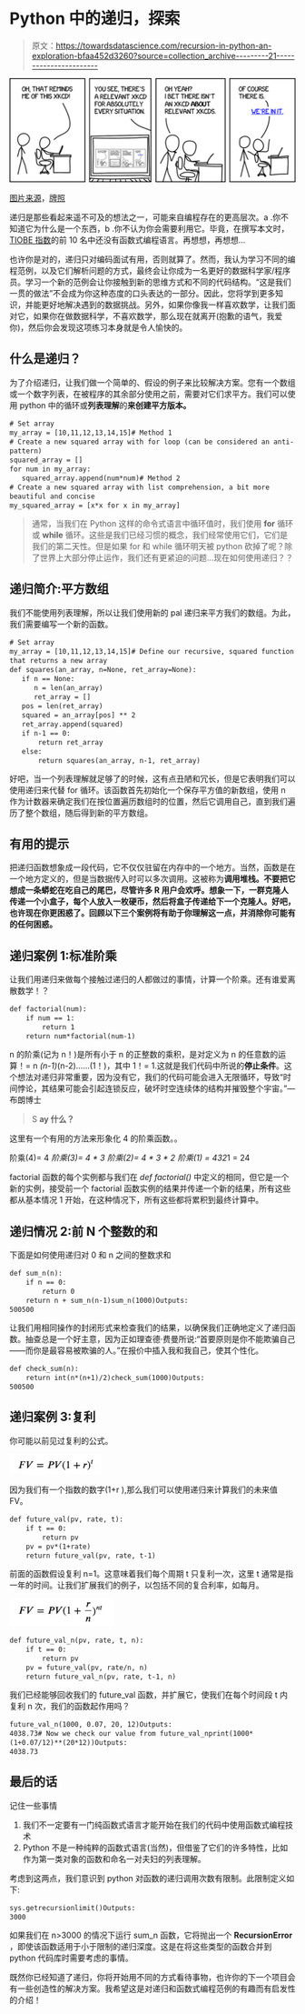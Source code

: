 # Python 中的递归，探索

> 原文：<https://towardsdatascience.com/recursion-in-python-an-exploration-bfaa452d3260?source=collection_archive---------21----------------------->

![](img/6dc76da2c3ad85e167f9ca7feb1420ff.png)

[图片来源](https://xkcd.com/)，[牌照](https://creativecommons.org/licenses/by-nc/2.5/)

递归是那些看起来遥不可及的想法之一，可能来自编程存在的更高层次。a .你不知道它为什么是一个东西，b .你不认为你会需要利用它。毕竟，在撰写本文时， [TIOBE 指数](https://www.tiobe.com/tiobe-index/)的前 10 名中还没有函数式编程语言。再想想，再想想…

也许你是对的，递归只对编码面试有用，否则就算了。然而，我认为学习不同的编程范例，以及它们解析问题的方式，最终会让你成为一名更好的数据科学家/程序员。学习一个新的范例会让你接触到新的思维方式和不同的代码结构。“这是我们一贯的做法”不会成为你这种态度的口头表达的一部分。因此，您将学到更多知识，并能更好地解决遇到的数据挑战。另外，如果你像我一样喜欢数学，让我们面对它，如果你在做数据科学，不喜欢数学，那么现在就离开(抱歉的语气，我爱你)，然后你会发现这项练习本身就是令人愉快的。

## 什么是递归？

为了介绍递归，让我们做一个简单的、假设的例子来比较解决方案。您有一个数组或一个数字列表，在被程序的其余部分使用之前，需要对它们求平方。我们可以使用 python 中的循环或**列表理解**的**来创建平方版本。**

```
# Set array
my_array = [10,11,12,13,14,15]# Method 1
# Create a new squared array with for loop (can be considered an anti-pattern)
squared_array = []
for num in my_array:
   squared_array.append(num*num)# Method 2
# Create a new squared array with list comprehension, a bit more beautiful and concise
my_squared_array = [x*x for x in my_array]
```

> 通常，当我们在 Python 这样的命令式语言中循环值时，我们使用 **for** 循环或 **while** 循环。这些是我们已经习惯的概念，我们经常使用它们，它们是我们的第二天性。但是如果 for 和 while 循环明天被 python 砍掉了呢？除了世界上大部分停止运作，我们还有更紧迫的问题…现在如何使用递归？？

## 递归简介:平方数组

我们不能使用列表理解，所以让我们使用新的 pal 递归来平方我们的数组。为此，我们需要编写一个新的函数。

```
# Set array
my_array = [10,11,12,13,14,15]# Define our recursive, squared function that returns a new array
def squares(an_array, n=None, ret_array=None):
   if n == None:
      n = len(an_array)
      ret_array = []
   pos = len(ret_array)
   squared = an_array[pos] ** 2
   ret_array.append(squared)
   if n-1 == 0:
       return ret_array
   else:
       return squares(an_array, n-1, ret_array)
```

好吧，当一个列表理解就足够了的时候，这有点丑陋和冗长，但是它表明我们可以使用递归来代替 for 循环。该函数首先初始化一个保存平方值的新数组，使用 n 作为计数器来确定我们在按位置遍历数组时的位置，然后它调用自己，直到我们遍历了整个数组，随后得到新的平方数组。

## 有用的提示

把递归函数想象成一段代码，它不仅仅驻留在内存中的一个地方。当然，函数是在一个地方定义的，但是当数据传入时可以多次调用。这被称为**调用堆栈。不要把它想成一条蟒蛇在吃自己的尾巴，尽管许多 R 用户会欢呼。想象一下，一群克隆人传递一个小盒子，每个人放入一枚硬币，然后将盒子传递给下一个克隆人。好吧，也许现在你更困惑了。回顾以下三个案例将有助于你理解这一点，并消除你可能有的任何困惑。**

## 递归案例 1:标准阶乘

让我们用递归来做每个接触过递归的人都做过的事情，计算一个阶乘。还有谁爱离散数学！？

```
def factorial(num):
    if num == 1:
        return 1
    return num*factorial(num-1)
```

n 的阶乘(记为 n！)是所有小于 n 的正整数的乘积，是对定义为 n 的任意数的运算！= n *(n-1)*(n-2)……(1！)，其中 1！= 1.这就是我们代码中所说的**停止条件**。这个想法对递归非常重要，因为没有它，我们的代码可能会进入无限循环，导致“时间悖论，其结果可能会引起连锁反应，破坏时空连续体的结构并摧毁整个宇宙。”—布朗博士

> S **ay 什么？**

这里有一个有用的方法来形象化 4 的阶乘函数。。

阶乘(4)= 4 *阶乘(3)= 4 * 3 *阶乘(2)= 4 * 3 * 2 *阶乘(1) = 4*3*2*1 = 24

factorial 函数的每个实例都与我们在 *def factorial()* 中定义的相同，但它是一个新的实例，接受前一个 factorial 函数实例的结果并传递一个新的结果，所有这些都从基本情况 1 开始，在这种情况下，所有这些都将累积到最终计算中。

## 递归情况 2:前 N 个整数的和

下面是如何使用递归对 0 和 n 之间的整数求和

```
def sum_n(n):
    if n == 0:
        return 0
    return n + sum_n(n-1)sum_n(1000)Outputs: 
500500
```

让我们用相同操作的封闭形式来检查我们的结果，以确保我们正确地定义了递归函数。抽查总是一个好主意，因为正如理查德·费曼所说:“首要原则是你不能欺骗自己——而你是最容易被欺骗的人。”在报价中插入我和我自己，使其个性化。

```
def check_sum(n):
    return int(n*(n+1)/2)check_sum(1000)Outputs:
500500
```

## 递归案例 3:复利

你可能以前见过复利的公式。

![](img/2744e1a090eeca73429fbac50b3a5435.png)

因为我们有一个指数的数字(1+r ),那么我们可以使用递归来计算我们的未来值 FV。

```
def future_val(pv, rate, t):
    if t == 0:
        return pv
    pv = pv*(1+rate)
    return future_val(pv, rate, t-1)
```

前面的函数假设复利 n=1。这意味着我们每个周期 t 只复利一次，这里 t 通常是指一年的时间。让我们扩展我们的例子，以包括不同的复合利率，如每月。

![](img/fc851dca10a68e6f3c31612314fb8def.png)

```
def future_val_n(pv, rate, t, n):
    if t == 0:
        return pv
    pv = future_val(pv, rate/n, n)
    return future_val_n(pv, rate, t-1, n)
```

我们已经能够回收我们的 future_val 函数，并扩展它，使我们在每个时间段 t 内复利 n 次，我们的函数起作用吗？

```
future_val_n(1000, 0.07, 20, 12)Outputs:
4038.73# Now we check our value from future_val_nprint(1000*(1+0.07/12)**(20*12))Outputs:
4038.73
```

## 最后的话

记住一些事情

1.  我们不一定要有一门纯函数式语言才能开始在我们的代码中使用函数式编程技术
2.  Python 不是一种纯粹的函数式语言(当然)，但借鉴了它们的许多特性，比如作为第一类对象的函数和命名一对夫妇的列表理解。

考虑到这两点，我们意识到 python 对函数的递归调用次数有限制。此限制定义如下:

```
sys.getrecursionlimit()Outputs:
3000
```

如果我们在 n>3000 的情况下运行 sum_n 函数，它将抛出一个 **RecursionError** ，即使该函数适用于小于限制的递归深度。这是在将这些类型的函数合并到 python 代码库时需要考虑的事情。

既然你已经知道了递归，你将开始用不同的方式看待事物，也许你的下一个项目会有一些创造性的解决方案。我希望这是对递归和函数式编程范例的有趣而有启发性的介绍！